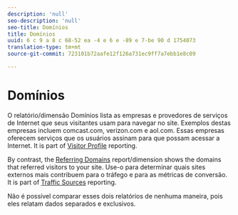```yaml
---
description: 'null'
seo-description: 'null'
seo-title: Domínios
title: Domínios
uuid: 6 c 9 a 8 c 68-52 ea -4 e 6 e -89 e 7-be 90 d 1754073
translation-type: tm+mt
source-git-commit: 723101b72aafe12f126a731ec9ff7a7ebb1e8c09

---
```



# Domínios

O relatório/dimensão Domínios lista as empresas e provedores de serviços de Internet que seus visitantes usam para navegar no site. Exemplos destas empresas incluem comcast.com, verizon.com e aol.com. Essas empresas oferecem serviços que os usuários assinam para que possam acessar a Internet. It is part of [Visitor Profile](reports-visitor-profile.md) reporting.

By contrast, the [Referring Domains](../../../components/c-variables/dimensionslist/reports-referring-domains.md#concept_E3D0FEC81E1F4987B39CC467F19FFCFF) report/dimension shows the domains that referred visitors to your site. Use-o para determinar quais sites externos mais contribuem para o tráfego e para as métricas de conversão. It is part of [Traffic Sources](reports-traffic-sources.md) reporting.

Não é possível comparar esses dois relatórios de nenhuma maneira, pois eles relatam dados separados e exclusivos.
